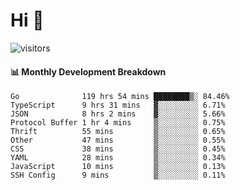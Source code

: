 # Hi 👋
 
![visitors](https://visitor-badge.glitch.me/badge?page_id=sorcererxw.sorcererx)

#### 📊 Monthly Development Breakdown

<!--START_SECTION:waka-->
```text
Go              119 hrs 54 mins ████████▒░ 84.46%
TypeScript      9 hrs 31 mins   ▓░░░░░░░░░ 6.71%
JSON            8 hrs 2 mins    ▓░░░░░░░░░ 5.66%
Protocol Buffer 1 hr 4 mins     ▒░░░░░░░░░ 0.75%
Thrift          55 mins         ▒░░░░░░░░░ 0.65%
Other           47 mins         ▒░░░░░░░░░ 0.55%
CSS             38 mins         ▒░░░░░░░░░ 0.45%
YAML            28 mins         ▒░░░░░░░░░ 0.34%
JavaScript      10 mins         ▒░░░░░░░░░ 0.13%
SSH Config      9 mins          ▒░░░░░░░░░ 0.11%
```
<!--END_SECTION:waka-->
